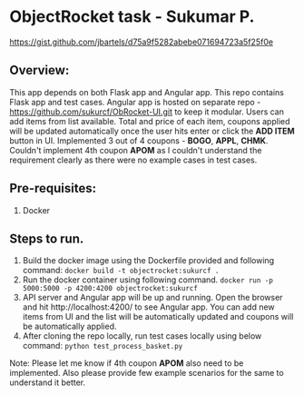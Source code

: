 # ObjectRocket task - Sukumar P.
https://gist.github.com/jbartels/d75a9f5282abebe071694723a5f25f0e

## Overview:
This app depends on both Flask app and Angular app.
This repo contains Flask app and test cases. Angular app is hosted on separate repo - https://github.com/sukurcf/ObRocket-UI.git to keep it modular.
Users can add items from list available. Total and price of each item, coupons applied will be updated automatically once the user hits enter or click the **ADD ITEM** button in UI.
Implemented 3 out of 4 coupons - **BOGO**, **APPL**, **CHMK**. 
Couldn't implement 4th coupon **APOM** as I couldn't understand the requirement clearly as there were no example cases in test cases.

## Pre-requisites:
1. Docker

## Steps to run.
1. Build the docker image using the Dockerfile provided and following command:
   `docker build -t objectrocket:sukurcf .`
2. Run the docker container using following command.
    `docker run -p 5000:5000 -p 4200:4200 objectrocket:sukurcf`
3. API server and Angular app will be up and running. Open the browser and hit 
    http://localhost:4200/ to see Angular app. You can add new items from UI and the list will be automatically updated and coupons will be automatically applied.
4. After cloning the repo locally, run test cases locally using below command:
    `python test_process_basket.py`

Note: Please let me know if 4th coupon **APOM** also need to be implemented. Also please provide few example scenarios for the same to understand it better. 